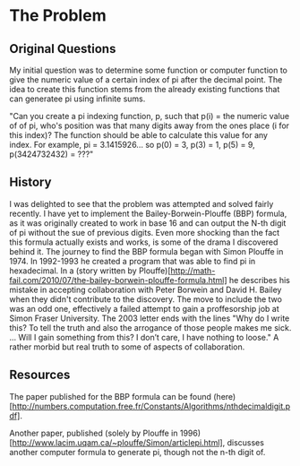 # The Problem
## Original Questions
My initial question was to determine some function or computer function to give the numeric value of a certain index of pi after the decimal point. The idea to create this function stems from the already existing functions that can generatee pi using infinite sums.

"Can you create a pi indexing function, p, such that p(i) = the numeric value of of pi, who's position was that many digits away from the ones place (i for this index)? The function should be able to calculate this value for any index. For example, pi = 3.1415926... so p(0) = 3, p(3) = 1, p(5) = 9, p(3424732432) = ???"

## History
I was delighted to see that the problem was attempted and solved fairly recently. I have yet to implement the Bailey-Borwein-Plouffe (BBP) formula, as it was originally created to work in base 16 and can output the N-th digit of pi without the sue of previous digits. Even more shocking than the fact this formula actually exists and works, is some of the drama I discovered behind it. The journey to find the BBP formula began with Simon Plouffe in 1974. In 1992-1993 he created a program that was able to find pi in hexadecimal. In a (story written by Plouffe)[http://math-fail.com/2010/07/the-bailey-borwein-plouffe-formula.html] he describes his mistake in accepting collaboration with Peter Borwein and David H. Bailey when they didn't contribute to the discovery. The move to include the two was an odd one, effectively a failed attempt to gain a proffesorship job at Simon Fraser University. The 2003 letter ends with the lines "Why do I write this? To tell the truth and also the arrogance of those
people makes me sick. ... Will I gain something from this? I don’t care, I have nothing to loose." A rather morbid but real truth to some of aspects of collaboration.

## Resources
The paper published for the BBP formula can be found (here)[http://numbers.computation.free.fr/Constants/Algorithms/nthdecimaldigit.pdf].

Another paper, published (solely by Plouffe in 1996)[http://www.lacim.uqam.ca/~plouffe/Simon/articlepi.html], discusses another computer formula to generate pi, though not the n-th digit of.
